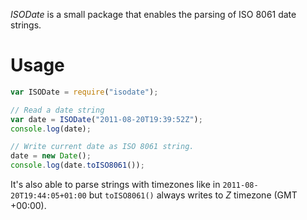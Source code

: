 _ISODate_ is a small package that enables the parsing of ISO 8061 date strings.

Usage
=====

```javascript
var ISODate = require("isodate");

// Read a date string
var date = ISODate("2011-08-20T19:39:52Z");
console.log(date);

// Write current date as ISO 8061 string.
date = new Date();
console.log(date.toISO8061());
```

It's also able to parse strings with timezones like in
`2011-08-20T19:44:05+01:00` but `toISO8061()` always writes to _Z_ timezone
(GMT +00:00).
